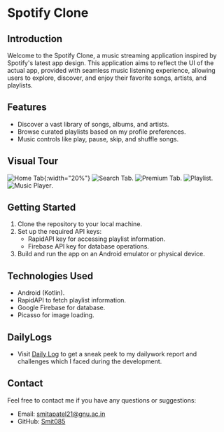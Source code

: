 # Spotify Clone

## Introduction

Welcome to the Spotify Clone, a music streaming application inspired by Spotify's latest app design. This application aims to reflect the UI of the actual app, provided with seamless music listening experience, allowing users to explore, discover, and enjoy their favorite songs, artists, and playlists.

## Features

- Discover a vast library of songs, albums, and artists.
- Browse curated playlists based on my profile preferences.
- Music controls like play, pause, skip, and shuffle songs.

## Visual Tour

![Home Tab](https://github.com/Smit085/SpotifyClone/assets/139530390/4b3e22de-8046-497d-83fc-0189ca8bc5a7){:width="20%"}
![Search Tab](https://github.com/Smit085/SpotifyClone/assets/139530390/c7b0f822-c00b-4848-80cd-2f8fa718582e).
![Premium Tab](https://github.com/Smit085/SpotifyClone/assets/139530390/19f2fcfa-892e-4987-a6aa-fec239043027).
![Playlist](https://github.com/Smit085/SpotifyClone/assets/139530390/3d5e8a8f-a879-4b0f-b2af-08d3b4a2f744).
![Music Player](https://github.com/Smit085/SpotifyClone/assets/139530390/ea14749a-fef9-4a75-8027-aad095799676).

## Getting Started

1. Clone the repository to your local machine.
2. Set up the required API keys:
   - RapidAPI key for accessing playlist information.
   - Firebase API key for database operations.
3. Build and run the app on an Android emulator or physical device.

## Technologies Used

- Android (Kotlin).
- RapidAPI to fetch playlist information.
- Google Firebase for database.
- Picasso for image loading.

## DailyLogs

- Visit [Daily Log](https://github.com/Smit085/SpotifyClone/blob/master/DailyLogs.md) to get a sneak peek to my dailywork report and challenges which I faced during the development.

## Contact

Feel free to contact me if you have any questions or suggestions:
- Email: smitapatel21@gnu.ac.in
- GitHub: [Smit085](https://github.com/Smit085)
